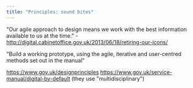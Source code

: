 ```yaml
---
title: "Principles: sound bites"
---
```


"Our agile approach to design means we work with the best information available to us at the time." - http://digital.cabinetoffice.gov.uk/2013/06/18/retiring-our-icons/

"Build a working prototype, using the agile, iterative and user-centred methods set out in the manual"

https://www.gov.uk/designprinciples
https://www.gov.uk/service-manual/digital-by-default (they use "multidisciplinary")
